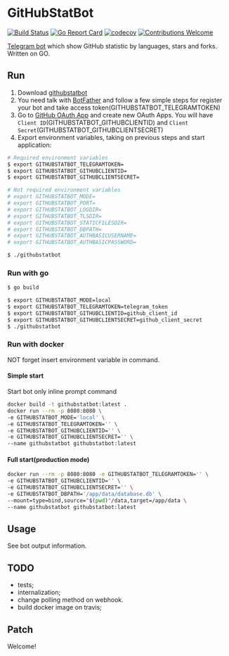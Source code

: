 # GitHubStatBot

[![Build Status](https://travis-ci.org/proshik/githubstatbot.svg?branch=master)](https://travis-ci.org/proshik/githubstatbot)
[![Go Report Card](https://goreportcard.com/badge/github.com/proshik/githubstatbot)](https://goreportcard.com/report/github.com/proshik/githubstatbot)
[![codecov](https://codecov.io/gh/proshik/jalmew/branch/master/graph/badge.svg)](https://codecov.io/gh/proshik/githubstatbot)
[![Contributions Welcome](https://img.shields.io/badge/contributions-welcome-brightgreen.svg?style=flat)](https://github.com/proshik/githubstatbot/issues)

[Telegram bot](https://t.me/githubstatbot) which show GitHub statistic by languages, stars and forks. Written on GO.

## Run

1. Download [githubstatbot](https://github.com/proshik/githubstatbot/releases)
2. You need talk with [BotFather](https://telegram.me/botfather) and follow a few simple steps for register your bot and take access token(GITHUBSTATBOT_TELEGRAMTOKEN)
3. Go to [GitHub OAuth App](https://github.com/settings/developers) and create new OAuth Apps. You will have `Client ID`(GITHUBSTATBOT_GITHUBCLIENTID) and `Client Secret`(GITHUBSTATBOT_GITHUBCLIENTSECRET)
4. Export environment variables, taking on previous steps and start application:

```bash
# Required environment variables
$ export GITHUBSTATBOT_TELEGRAMTOKEN=
$ export GITHUBSTATBOT_GITHUBCLIENTID=
$ export GITHUBSTATBOT_GITHUBCLIENTSECRET=

# Not required environment variables
# export GITHUBSTATBOT_MODE=
# export GITHUBSTATBOT_PORT=
# export GITHUBSTATBOT_LOGDIR=
# export GITHUBSTATBOT_TLSDIR=
# export GITHUBSTATBOT_STATICFILESDIR=
# export GITHUBSTATBOT_DBPATH=
# export GITHUBSTATBOT_AUTHBASICUSERNAME=
# export GITHUBSTATBOT_AUTHBASICPASSWORD=

$ ./githubstatbot
```  

### Run with go

```bash
$ go build

$ export GITHUBSTATBOT_MODE=local 
$ export GITHUBSTATBOT_TELEGRAMTOKEN=telegram_token
$ export GITHUBSTATBOT_GITHUBCLIENTID=github_client_id
$ export GITHUBSTATBOT_GITHUBCLIENTSECRET=github_client_secret
$ ./githubstatbot
```

### Run with docker

NOT forget insert environment variable in command.

#### Simple start

Start bot only inline prompt command

```bash
docker build -t githubstatbot:latest .
docker run --rm -p 8080:8080 \
-e GITHUBSTATBOT_MODE='local' \
-e GITHUBSTATBOT_TELEGRAMTOKEN='' \
-e GITHUBSTATBOT_GITHUBCLIENTID='' \
-e GITHUBSTATBOT_GITHUBCLIENTSECRET='' \
--name githubstatbot githubstatbot:latest
```

#### Full start(production mode)

```bash
docker run --rm -p 8080:8080 -e GITHUBSTATBOT_TELEGRAMTOKEN='' \
-e GITHUBSTATBOT_GITHUBCLIENTID='' \
-e GITHUBSTATBOT_GITHUBCLIENTSECRET='' \
-e GITHUBSTATBOT_DBPATH='/app/data/database.db' \
--mount=type=bind,source="$(pwd)"/data,target=/app/data \
--name githubstatbot githubstatbot:latest
```

## Usage

See bot output information.

## TODO

- tests;
- internalization;
- change polling method on webhook.
- build docker image on travis; 

## Patch 

Welcome!
